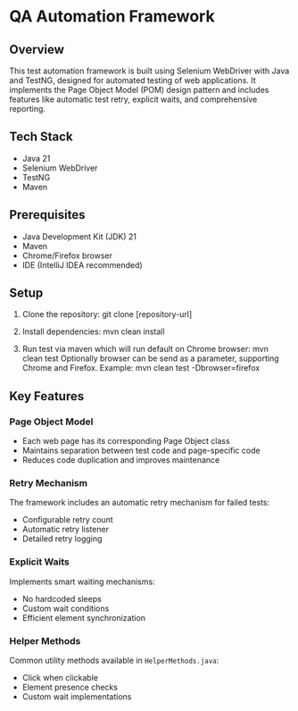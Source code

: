 # QA Automation Framework

## Overview
This test automation framework is built using Selenium WebDriver with Java and TestNG, designed for automated testing of web applications. It implements the Page Object Model (POM) design pattern and includes features like automatic test retry, explicit waits, and comprehensive reporting.

## Tech Stack
- Java 21
- Selenium WebDriver
- TestNG
- Maven

## Prerequisites
- Java Development Kit (JDK) 21
- Maven
- Chrome/Firefox browser
- IDE (IntelliJ IDEA recommended)

## Setup
1. Clone the repository: git clone [repository-url]

2. Install dependencies: mvn clean install

3. Run test via maven which will run default on Chrome browser: mvn clean test
   Optionally browser can be send as a parameter, supporting Chrome and Firefox. Example: mvn clean test -Dbrowser=firefox
   
## Key Features

### Page Object Model
- Each web page has its corresponding Page Object class
- Maintains separation between test code and page-specific code
- Reduces code duplication and improves maintenance

### Retry Mechanism
The framework includes an automatic retry mechanism for failed tests:
- Configurable retry count
- Automatic retry listener
- Detailed retry logging

### Explicit Waits
Implements smart waiting mechanisms:
- No hardcoded sleeps
- Custom wait conditions
- Efficient element synchronization

### Helper Methods
Common utility methods available in `HelperMethods.java`:
- Click when clickable
- Element presence checks
- Custom wait implementations


